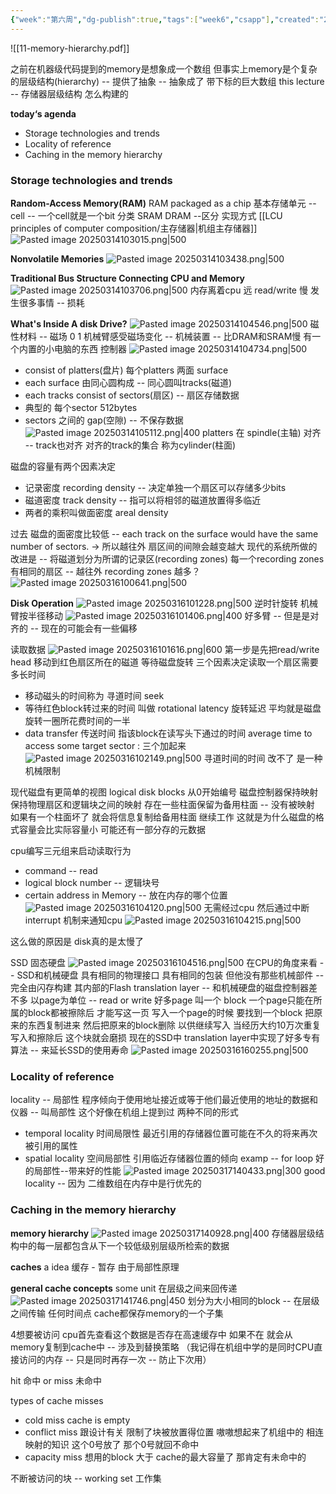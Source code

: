 ```yaml
---
{"week":"第六周","dg-publish":true,"tags":["week6","csapp"],"created":"2025-03-09T14:56:55.087+08:00","updated":"2025-04-19T09:53:16.921+08:00","permalink":"/CSAPP Computer-System-A-Program-Perspective/Lecture 11 The Memory Hierarchy/","dgPassFrontmatter":true,"noteIcon":""}
---
```



![[11-memory-hierarchy.pdf]]

之前在机器级代码提到的memory是想象成一个数组  但事实上memory是个复杂的层级结构(hierarchy) -- 提供了抽象 -- 抽象成了 带下标的巨大数组
this lecture -- 存储器层级结构 怎么构建的

**today‘s agenda**
- Storage technologies and trends
- Locality of reference
- Caching in the memory hierarchy


### Storage technologies and trends

**Random-Access Memory(RAM)**
RAM packaged as a chip
基本存储单元 -- cell -- 一个cell就是一个bit
分类  SRAM  DRAM  --区分 实现方式 [[LCU principles of computer composition/主存储器\|机组主存储器]]
![Pasted image 20250314103015.png|500](/img/user/accessory/Pasted%20image%2020250314103015.png)


**Nonvolatile Memories**
![Pasted image 20250314103438.png|500](/img/user/accessory/Pasted%20image%2020250314103438.png)

**Traditional Bus Structure Connecting CPU and Memory**
![Pasted image 20250314103706.png|500](/img/user/accessory/Pasted%20image%2020250314103706.png)
内存离着cpu 远   read/write 慢 发生很多事情 -- 损耗

**What's Inside A disk Drive?**
![Pasted image 20250314104546.png|500](/img/user/accessory/Pasted%20image%2020250314104546.png)
磁性材料 --  磁场 0 1
机械臂感受磁场变化  -- 机械装置 -- 比DRAM和SRAM慢
有一个内置的小电脑的东西  控制器
![Pasted image 20250314104734.png|500](/img/user/accessory/Pasted%20image%2020250314104734.png)
- consist of platters(盘片)   每个platters 两面 surface
- each surface 由同心圆构成 -- 同心圆叫tracks(磁道)
- each tracks consist of sectors(扇区) -- 扇区存储数据
- 典型的 每个sector 512bytes
- sectors 之间的 gap(空隙) -- 不保存数据
![Pasted image 20250314105112.png|400](/img/user/accessory/Pasted%20image%2020250314105112.png)
platters 在 spindle(主轴) 对齐 -- track也对齐
对齐的track的集合  称为cylinder(柱面)

磁盘的容量有两个因素决定
- 记录密度 recording density -- 决定单独一个扇区可以存储多少bits
- 磁道密度 track density -- 指可以将相邻的磁道放置得多临近
- 两者的乘积叫做面密度 areal density

过去 磁盘的面密度比较低 -- each track on the surface would have the same number of sectors.
-> 所以越往外 扇区间的间隙会越变越大
现代的系统所做的改进是 -- 将磁道划分为所谓的记录区(recording zones)
每一个recording zones 有相同的扇区  -- 越往外 recording zones 越多？
![Pasted image 20250316100641.png|500](/img/user/accessory/Pasted%20image%2020250316100641.png)

**Disk Operation**
![Pasted image 20250316101228.png|500](/img/user/accessory/Pasted%20image%2020250316101228.png)
逆时针旋转
机械臂按半径移动
![Pasted image 20250316101406.png|400](/img/user/accessory/Pasted%20image%2020250316101406.png)
好多臂 -- 但是是对齐的 -- 现在的可能会有一些偏移

读取数据
![Pasted image 20250316101616.png|600](/img/user/accessory/Pasted%20image%2020250316101616.png)
第一步是先把read/write head 移动到红色扇区所在的磁道  等待磁盘旋转
三个因素决定读取一个扇区需要多长时间
- 移动磁头的时间称为 寻道时间 seek
- 等待红色block转过来的时间 叫做 rotational latency 旋转延迟  平均就是磁盘旋转一圈所花费时间的一半
- data transfer 传送时间 指该block在读写头下通过的时间
average time to access some target sector : 三个加起来
![Pasted image 20250316102149.png|500](/img/user/accessory/Pasted%20image%2020250316102149.png)
寻道时间的时间 改不了 是一种机械限制

现代磁盘有更简单的视图
logical disk blocks  从0开始编号
磁盘控制器保持映射  保持物理扇区和逻辑块之间的映射
存在一些柱面保留为备用柱面 -- 没有被映射  如果有一个柱面坏了  就会将信息复制给备用柱面 继续工作
这就是为什么磁盘的格式容量会比实际容量小  可能还有一部分存的元数据

cpu编写三元组来启动读取行为
- command -- read
- logical block number -- 逻辑块号
- certain address in Memory  --  放在内存的哪个位置
![Pasted image 20250316104120.png|500](/img/user/accessory/Pasted%20image%2020250316104120.png)
无需经过cpu
然后通过中断interrupt 机制来通知cpu
![Pasted image 20250316104215.png|500](/img/user/accessory/Pasted%20image%2020250316104215.png)

这么做的原因是 disk真的是太慢了

SSD 固态硬盘
![Pasted image 20250316104516.png|500](/img/user/accessory/Pasted%20image%2020250316104516.png)
在CPU的角度来看 -- SSD和机械硬盘 具有相同的物理接口 具有相同的包装
但他没有那些机械部件 -- 完全由闪存构建  其内部的Flash translation layer -- 和机械硬盘的磁盘控制器差不多
以page为单位 -- read or write
好多page 叫一个 block   一个page只能在所属的block都被擦除后 才能写这一页
写入一个page的时候  要找到一个block  把原来的东西复制进来  然后把原来的block删除 以供继续写入
当经历大约10万次重复写入和擦除后 这个块就会磨损
现在的SSD中 translation layer中实现了好多专有算法 -- 来延长SSD的使用寿命
![Pasted image 20250316160255.png|500](/img/user/accessory/Pasted%20image%2020250316160255.png)

### Locality of reference
locality -- 局部性
程序倾向于使用地址接近或等于他们最近使用的地址的数据和仪器  -- 叫局部性
这个好像在机组上提到过
两种不同的形式
- temporal locality 时间局限性
	最近引用的存储器位置可能在不久的将来再次被引用的属性
- spatial locality  空间局部性
	引用临近存储器位置的倾向
examp -- for loop
好的局部性--带来好的性能
![Pasted image 20250317140433.png|300](/img/user/accessory/Pasted%20image%2020250317140433.png)
good locality -- 因为 二维数组在内存中是行优先的

### Caching in the memory hierarchy
**memory hierarchy**
![Pasted image 20250317140928.png|400](/img/user/accessory/Pasted%20image%2020250317140928.png)
存储器层级结构中的每一层都包含从下一个较低级别层级所检索的数据

**caches**
a idea
缓存 - 暂存
由于局部性原理

**general cache concepts**
some unit  在层级之间来回传递
![Pasted image 20250317141746.png|450](/img/user/accessory/Pasted%20image%2020250317141746.png)
划分为大小相同的block -- 在层级之间传输
任何时间点 cache都保存memory的一个子集

4想要被访问
cpu首先查看这个数据是否存在高速缓存中
如果不在 就会从memory复制到cache中 -- 涉及到替换策略 （我记得在机组中学的是同时CPU直接访问的内存 -- 只是同时再存一次 -- 防止下次用）

hit 命中  or miss 未命中

types of cache misses
- cold miss
	cache is empty
- conflict miss
	跟设计有关
	限制了块被放置得位置
	嗷嗷想起来了机组中的 相连映射的知识  这个0号放了  那个0号就回不命中
- capacity miss
	想用的block 大于 cache的最大容量了  那肯定有未命中的

不断被访问的块 -- working set  工作集
